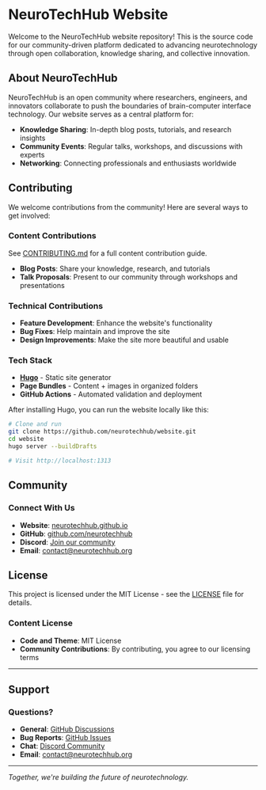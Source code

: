 # NeuroTechHub Website

Welcome to the NeuroTechHub website repository! This is the source code for our community-driven platform dedicated to advancing neurotechnology through open collaboration, knowledge sharing, and collective innovation.

## About NeuroTechHub

NeuroTechHub is an open community where researchers, engineers, and innovators collaborate to push the boundaries of brain-computer interface technology. Our website serves as a central platform for:

- **Knowledge Sharing**: In-depth blog posts, tutorials, and research insights
- **Community Events**: Regular talks, workshops, and discussions with experts
- **Networking**: Connecting professionals and enthusiasts worldwide

## Contributing

We welcome contributions from the community! Here are several ways to get involved:

### Content Contributions

See [CONTRIBUTING.md](CONTRIBUTING.md) for a full content contribution guide.

- **Blog Posts**: Share your knowledge, research, and tutorials
- **Talk Proposals**: Present to our community through workshops and presentations

### Technical Contributions

- **Feature Development**: Enhance the website's functionality
- **Bug Fixes**: Help maintain and improve the site
- **Design Improvements**: Make the site more beautiful and usable

### Tech Stack

- **[Hugo](https://gohugo.io/)** - Static site generator
- **Page Bundles** - Content + images in organized folders
- **GitHub Actions** - Automated validation and deployment

After installing Hugo, you can run the website locally like this:

```bash
# Clone and run
git clone https://github.com/neurotechhub/website.git
cd website
hugo server --buildDrafts

# Visit http://localhost:1313
```

## Community

### Connect With Us

- **Website**: [neurotechhub.github.io](https://neurotechhub.github.io)
- **GitHub**: [github.com/neurotechhub](https://github.com/neurotechhub)
- **Discord**: [Join our community](https://discord.gg/FhZA5rB7Tq)
- **Email**: contact@neurotechhub.org

## License

This project is licensed under the MIT License - see the [LICENSE](LICENSE) file for details.

### Content License

- **Code and Theme**: MIT License
- **Community Contributions**: By contributing, you agree to our licensing terms

---

## Support

### Questions?

- **General**: [GitHub Discussions](https://github.com/neurotechhub/website/discussions)
- **Bug Reports**: [GitHub Issues](https://github.com/neurotechhub/website/issues)
- **Chat**: [Discord Community](https://discord.gg/FhZA5rB7Tq)
- **Email**: contact@neurotechhub.org

---

_Together, we're building the future of neurotechnology._
